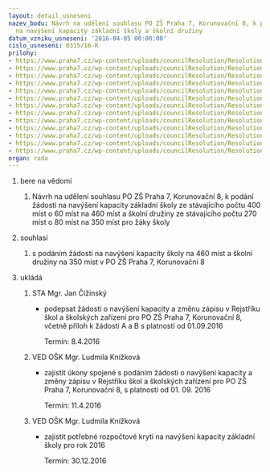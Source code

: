 ```yaml
---
layout: detail_usneseni
nazev_bodu: Návrh na udělení souhlasu PO ZŠ Praha 7, Korunovační 8, k podání žádosti
  na navýšení kapacity základní školy a školní družiny
datum_vzniku_usneseni: '2016-04-05 00:00:00'
cislo_usneseni: 0315/16-R
prilohy:
- https://www.praha7.cz/wp-content/uploads/councilResolution/Resolutions/27512/export/DuvodovazpravanavysenikapacityZSaSD~40404.doc
- https://www.praha7.cz/wp-content/uploads/councilResolution/Resolutions/27512/export/dopisnaMHMPnavysenidruziny~40403.doc
- https://www.praha7.cz/wp-content/uploads/councilResolution/Resolutions/27512/export/dopisnaMSMTnavysenikapacityZS~40402.doc
- https://www.praha7.cz/wp-content/uploads/councilResolution/Resolutions/27512/export/hlavniformularnavyseniSD~40401.doc
- https://www.praha7.cz/wp-content/uploads/councilResolution/Resolutions/27512/export/hlavniformularkapacitaZS~40400.doc
- https://www.praha7.cz/wp-content/uploads/councilResolution/Resolutions/27512/export/ASD~40399.doc
- https://www.praha7.cz/wp-content/uploads/councilResolution/Resolutions/27512/export/AZS~40398.doc
- https://www.praha7.cz/wp-content/uploads/councilResolution/Resolutions/27512/export/BSD~40397.doc
- https://www.praha7.cz/wp-content/uploads/councilResolution/Resolutions/27512/export/BZS~40396.doc
- https://www.praha7.cz/wp-content/uploads/councilResolution/Resolutions/27512/export/Zadost_kapacita_ZS_Korunovacni_8~40395.pdf
- https://www.praha7.cz/wp-content/uploads/councilResolution/Resolutions/27512/export/Souhlas_HSHMP_ZS_Korunovacni_MHMP~40394.pdf
- https://www.praha7.cz/wp-content/uploads/councilResolution/Resolutions/27512/export/Souhlas_HSHMP_ZS_Korunovacni_MSMT~40393.pdf
- https://www.praha7.cz/wp-content/uploads/councilResolution/Resolutions/27512/export/export~299724.pdf
organ: rada
---
```

<ol class="urzList_view" id="urzList">
<li class="urzClass1" id=""><span name="1">bere na vědomí</span> 
<ol class="urzOlClass">
<li class="urzClass2" style="TEXT-ALIGN: left" id=""><span><p>Návrh na udělení souhlasu PO ZŠ Praha 7, Korunovační 8, k podání žádosti na navýšení kapacity základní školy ze stávajícího počtu 400 míst&nbsp;o 60 míst&nbsp;na 460 míst a školní družiny ze stávajícího počtu 270 míst o 80 míst na 350 míst pro žáky školy</p></span></li></ol></li>
<li class="urzClass1" id=""><span name="26">souhlasí</span> 
<ol class="urzOlClass">
<li class="urzClass2" style="TEXT-ALIGN: left" id=""><span><p>s podáním žádosti na navýšení kapacity školy na 460 míst&nbsp;a školní družiny na 350 míst v PO ZŠ Praha 7, Korunovační 8</p></span></li></ol></li><li class="urzClass1" id="urzUkoly"><span name="1">ukládá</span><ol class="urzOlClass"><li class="urzClass2"><span><p>STA Mgr. Jan Čižinský</p></span><ul class="urzUlClass"><li class="urzClass3"><span><p>podepsat žádosti o navýšení kapacity a změnu zápisu v Rejstříku škol a školských zařízení pro PO ZŠ Praha 7, Korunovační 8, včetně příloh k žádosti A a B s platností od 01.09.2016</p></span><span class="urzUkolTermin">  Termín:&nbsp;8.4.2016</span></li></ul></li><li class="urzClass2"><span><p>VED OŠK Mgr. Ludmila Knížková</p></span><ul class="urzUlClass"><li class="urzClass3"><span><p>zajistit úkony spojené s podáním žádosti o navýšení kapacity a změny zápisu v Rejstříku škol a školských zařízení pro PO ZŠ Praha 7, Korunovační 8, s platností od 01. 09. 2016</p></span><span class="urzUkolTermin">  Termín:&nbsp;11.4.2016</span></li></ul></li><li class="urzClass2"><span><p>VED OŠK Mgr. Ludmila Knížková</p></span><ul class="urzUlClass"><li class="urzClass3"><span><p>zajistit potřebné rozpočtové krytí na navýšení kapacity základní školy pro rok 2016</p></span><span class="urzUkolTermin">  Termín:&nbsp;30.12.2016</span></li></ul></li></ol></li>
</ol>